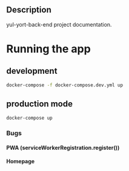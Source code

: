 ## Description

yul-yort-back-end project documentation.

# Running the app

## development

```bash
docker-compose -f docker-compose.dev.yml up
```

## production mode

```bash
docker-compose up
```

### Bugs

#### PWA (serviceWorkerRegistration.register())

#### Homepage

